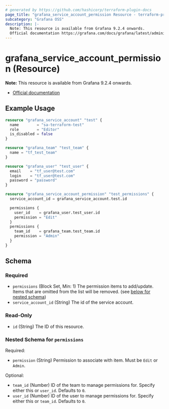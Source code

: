 ```yaml
---
# generated by https://github.com/hashicorp/terraform-plugin-docs
page_title: "grafana_service_account_permission Resource - terraform-provider-grafana"
subcategory: "Grafana OSS"
description: |-
  Note: This resource is available from Grafana 9.2.4 onwards.
  Official documentation https://grafana.com/docs/grafana/latest/administration/service-accounts/#manage-users-and-teams-permissions-for-a-service-account-in-grafana
---
```


# grafana_service_account_permission (Resource)

**Note:** This resource is available from Grafana 9.2.4 onwards.

* [Official documentation](https://grafana.com/docs/grafana/latest/administration/service-accounts/#manage-users-and-teams-permissions-for-a-service-account-in-grafana)

## Example Usage

```terraform
resource "grafana_service_account" "test" {
  name        = "sa-terraform-test"
  role        = "Editor"
  is_disabled = false
}

resource "grafana_team" "test_team" {
  name = "tf_test_team"
}

resource "grafana_user" "test_user" {
  email    = "tf_user@test.com"
  login    = "tf_user@test.com"
  password = "password"
}

resource "grafana_service_account_permission" "test_permissions" {
  service_account_id = grafana_service_account.test.id

  permissions {
    user_id    = grafana_user.test_user.id
    permission = "Edit"
  }
  permissions {
    team_id    = grafana_team.test_team.id
    permission = "Admin"
  }
}
```

<!-- schema generated by tfplugindocs -->
## Schema

### Required

- `permissions` (Block Set, Min: 1) The permission items to add/update. Items that are omitted from the list will be removed. (see [below for nested schema](#nestedblock--permissions))
- `service_account_id` (String) The id of the service account.

### Read-Only

- `id` (String) The ID of this resource.

<a id="nestedblock--permissions"></a>
### Nested Schema for `permissions`

Required:

- `permission` (String) Permission to associate with item. Must be `Edit` or `Admin`.

Optional:

- `team_id` (Number) ID of the team to manage permissions for. Specify either this or `user_id`. Defaults to `0`.
- `user_id` (Number) ID of the user to manage permissions for. Specify either this or `team_id`. Defaults to `0`.
